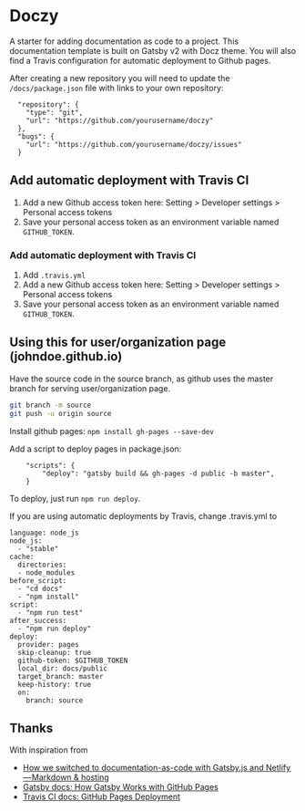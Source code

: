 # Doczy

A starter for adding documentation as code to a project. This documentation template is built on Gatsby v2 with Docz theme. You will also find a Travis configuration for automatic deployment to Github pages. 

After creating a new repository you will need to update the `/docs/package.json` file with links to your own repository: 

```
  "repository": {
    "type": "git",
    "url": "https://github.com/yourusername/doczy"
  },
  "bugs": {
    "url": "https://github.com/yourusername/doczy/issues"
  }
```


## Add automatic deployment with Travis CI

1. Add a new Github access token here: Setting > Developer settings > Personal access tokens
1. Save your personal access token as an environment variable named `GITHUB_TOKEN`.


### Add automatic deployment with Travis CI

1. Add `.travis.yml`
1. Add a new Github access token here: Setting > Developer settings > Personal access tokens
1. Save your personal access token as an environment variable named `GITHUB_TOKEN`.


## Using this for user/organization page (johndoe.github.io)

Have the source code in the source branch, as github uses the master branch for serving user/organization page.

```sh
git branch -m source
git push -u origin source
```

Install github pages: `npm install gh-pages --save-dev`

Add a script to deploy pages in package.json: 
```
    "scripts": {
        "deploy": "gatsby build && gh-pages -d public -b master",
    }
```

To deploy, just run `npm run deploy`.

If you are using automatic deployments by Travis, change .travis.yml to 

```
language: node_js
node_js:
  - "stable"
cache:
  directories:
  - node_modules
before_script:
  - "cd docs"
  - "npm install"
script:
  - "npm run test"
after_success:
  - "npm run deploy"
deploy:
  provider: pages
  skip-cleanup: true
  github-token: $GITHUB_TOKEN
  local_dir: docs/public
  target_branch: master
  keep-history: true
  on:
    branch: source
 ```

## Thanks

With inspiration from 
 * [How we switched to documentation-as-code with Gatsby.js and Netlify — Markdown & hosting](https://medium.com/squadlytics/how-we-switched-to-documentation-as-code-with-gatsby-js-and-netlify-part-1-2-1f57ad732a05)
 * [Gatsby docs: How Gatsby Works with GitHub Pages](https://www.gatsbyjs.org/docs/how-gatsby-works-with-github-pages/)
 * [Travis CI docs: GitHub Pages Deployment](https://docs.travis-ci.com/user/deployment/pages/)

